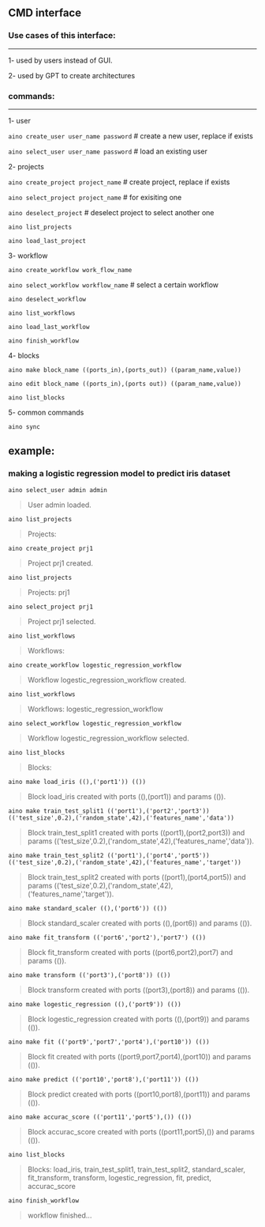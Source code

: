 CMD interface
--------------

### Use cases of this interface:
--------------

1- used by users instead of GUI.

2- used by GPT to create architectures

### commands:
---------

1- user

   `aino create_user user_name password` # create a new user, replace if exists
   
   `aino select_user user_name password`   # load an existing user
   
2- projects

   `aino create_project project_name`    # create project, replace if exists
   
   `aino select_project project_name`    # for exisiting one
   
   `aino deselect_project`               # deselect project to select another one
   
   `aino list_projects`
   
   `aino load_last_project`

3- workflow

   `aino create_workflow work_flow_name`
   
   `aino select_workflow workflow_name`  # select a certain workflow
   
   `aino deselect_workflow` 
   
   `aino list_workflows`
   
   `aino load_last_workflow`
   
   `aino finish_workflow`

4- blocks

   `aino make block_name ((ports_in),(ports_out)) ((param_name,value))`
   
   `aino edit block_name ((ports_in),(ports out)) ((param_name,value))`
   
   `aino list_blocks`

5- common commands

   `aino sync`
   
example:
-------------

### making a logistic regression model to predict iris dataset
```aino select_user admin admin```
> User admin loaded.

```aino list_projects```
>Projects: 

```aino create_project prj1```
>Project prj1 created.

```aino list_projects```
>Projects: prj1

```aino select_project prj1```
>Project prj1 selected.

```aino list_workflows```
>Workflows: 

```aino create_workflow logestic_regression_workflow```
>Workflow logestic_regression_workflow created.

```aino list_workflows```
>Workflows: logestic_regression_workflow

```aino select_workflow logestic_regression_workflow```
>Workflow logestic_regression_workflow selected.

```aino list_blocks```
>Blocks: 

```aino make load_iris ((),('port1')) (())```
>Block load_iris created with ports ((),(port1)) and params (()).

```aino make train_test_split1 (('port1'),('port2','port3')) (('test_size',0.2),('random_state',42),('features_name','data'))```
>Block train_test_split1 created with ports ((port1),(port2,port3)) and params (('test_size',0.2),('random_state',42),('features_name','data')).

```aino make train_test_split2 (('port1'),('port4','port5')) (('test_size',0.2),('random_state',42),('features_name','target'))```
>Block train_test_split2 created with ports ((port1),(port4,port5)) and params (('test_size',0.2),('random_state',42),('features_name','target')).

```aino make standard_scaler ((),('port6')) (())```
>Block standard_scaler created with ports ((),(port6)) and params (()).

```aino make fit_transform (('port6','port2'),'port7') (())```
>Block fit_transform created with ports ((port6,port2),port7) and params (()).

```aino make transform (('port3'),('port8')) (())```
>Block transform created with ports ((port3),(port8)) and params (()).

```aino make logestic_regression ((),('port9')) (())```
>Block logestic_regression created with ports ((),(port9)) and params (()).

```aino make fit (('port9','port7','port4'),('port10')) (())```
>Block fit created with ports ((port9,port7,port4),(port10)) and params (()).

```aino make predict (('port10','port8'),('port11')) (())```
>Block predict created with ports ((port10,port8),(port11)) and params (()).

```aino make accurac_score (('port11','port5'),()) (())```
>Block accurac_score created with ports ((port11,port5),()) and params (()).

```aino list_blocks```
>Blocks: load_iris, train_test_split1, train_test_split2, standard_scaler, fit_transform, transform, logestic_regression, fit, predict, accurac_score

```aino finish_workflow```
>workflow finished...


